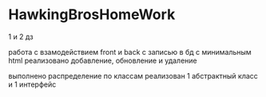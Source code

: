 # HawkingBrosHomeWork

1 и 2 дз

работа с взамодействием front и back с записью в бд с минимальным html
реализовано добавление, обновление и удаление

выполнено распределение по классам
реализован 1 абстрактный класс и 1 интерфейс
